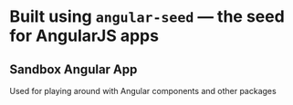 # Built using `angular-seed` — the seed for AngularJS apps

## Sandbox Angular App

Used for playing around with Angular components and other packages